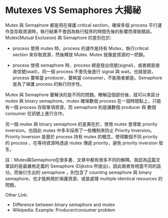 # Mutexes VS Semaphores 大揭祕


Mutex 與 Semaphore 都是用在保護 critical section，確保多個 process 平行運作並存取資源時，執行結果不會因為執行程序的時間先後的影響而導致錯誤。
Mutex(Mutual Exclusion) 與 Semaphore 的差別在於:

- process 使用 mutex 時，process 的運作是持有 Mutex，執行critical section 來存取資源，然後釋放 Mutex. Mutex 就像是資源的一把鎖。

- process 使用 semaphore 時，process 總是發出信號(signal)，或者總是接收信號(wait)，同一個 process 不會先後進行 signal 與 wait。也就是說，process 要嘛當 producer，要嘛當 consumer，不能兩者都是。Semaphore 是為了保護 process 的執行同步性。

Mutex 與 Semaphore 要解決的是不同的問題。瞭解這個部份後，就可以來區分 mutex 與 binary semaphore。mutex 確保數個 process 在一個時間點上，只能有一個 process 存取單項資源，而 semaphore 則是讓數個 producer 與 數個 consumer 在訊號上進行合作。

另一個 mutex 與 binary semaphore 的差異在於，使用 mutex 會導致 priority inversion。也因此 mutex 中多半採用了一些機制來防止 Priority Inversion。Priority Inversion 是基於 process 持有 mutex 的概念，使得數個不同 priority 的 process ，在等待資源時透過 mutex 傳遞 priority，避免 priority inversion 發生。

註：Mutex與Semaphore在很多書、文章中都有很多不同的解釋。我認為這篇文章談的是最嚴格定義的 Semaphore (Dijkstra 所提出)，因此兩者有相當不同的區分。而後衍生出的 semaphore ，則包含了 counting semaphore 與 binary semaphore，也才能夠用於保護資源，或是處理 multiple identical resources 的問題。

Other Link:

- Difference between binary semaphore and mutex
- Wikipedia: Example: Producer/consumer problem